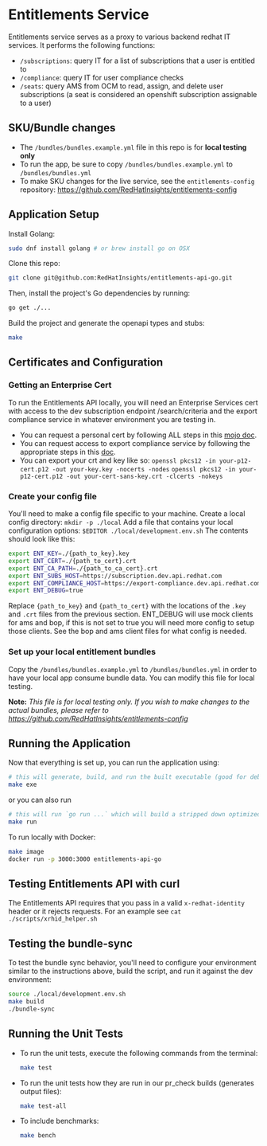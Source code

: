# Entitlements Service

Entitlements service serves as a proxy to various backend redhat IT services. It performs the following functions:
* `/subscriptions`: query IT for a list of subscriptions that a user is entitled to
* `/compliance`: query IT for user compliance checks
* `/seats`: query AMS from OCM to read, assign, and delete user subscriptions (a seat is considered an openshift subscription assignable to a user)

## SKU/Bundle changes
- The `/bundles/bundles.example.yml` file in this repo is for **local testing only**
- To run the app, be sure to copy `/bundles/bundles.example.yml` to `/bundles/bundles.yml`
- To make SKU changes for the live service, see the `entitlements-config` repository: https://github.com/RedHatInsights/entitlements-config

## Application Setup

Install Golang:

```sh
sudo dnf install golang # or brew install go on OSX
```

Clone this repo:

```sh
git clone git@github.com:RedHatInsights/entitlements-api-go.git
```

Then, install the project's Go dependencies by running:

```sh
go get ./...
```

Build the project and generate the openapi types and stubs:

```sh
make
```

## Certificates and Configuration

### Getting an Enterprise Cert

To run the Entitlements API locally, you will need an Enterprise Services cert with access to the dev subscription endpoint /search/criteria and the export compliance service in whatever environment you are testing in.

* You can request a personal cert by following ALL steps in this [mojo doc](https://mojo.redhat.com/docs/DOC-1144091).
* You can request access to export compliance service by following the appropriate steps in this [doc](https://source.redhat.com/groups/public/it-legal-program/legal_restricted_party_screening_solution_wiki/how_to_use_export_compliance_service#jive_content_id_AuthenticationAccess_as_yourself_for_testingdevelopmentCreating_a_certificate).
* You can export your crt and key like so:
    `openssl pkcs12 -in your-p12-cert.p12 -out your-key.key -nocerts -nodes`
    `openssl pkcs12 -in your-p12-cert.p12 -out your-cert-sans-key.crt -clcerts -nokeys`

### Create your config file

You'll need to make a config file specific to your machine.
Create a local config directory: `mkdir -p ./local`
Add a file that contains your local configuration options: `$EDITOR ./local/development.env.sh`
The contents should look like this:

```sh
export ENT_KEY=./{path_to_key}.key
export ENT_CERT=./{path_to_cert}.crt
export ENT_CA_PATH=./{path_to_ca_cert}.crt
export ENT_SUBS_HOST=https://subscription.dev.api.redhat.com
export ENT_COMPLIANCE_HOST=https://export-compliance.dev.api.redhat.com
export ENT_DEBUG=true
```

Replace `{path_to_key}` and `{path_to_cert}` with the locations of the `.key` and `.crt` files from the previous section.
ENT_DEBUG will use mock clients for ams and bop, if this is not set to true you will need more config to setup those clients.
See the bop and ams client files for what config is needed.

### Set up your local entitlement bundles

Copy the `/bundles/bundles.example.yml` to `/bundles/bundles.yml` in order to have your local app consume bundle data. You can modify this file for local testing.

**Note:** _This file is for local testing only. If you wish to make changes to the actual bundles, please refer to https://github.com/RedHatInsights/entitlements-config_

## Running the Application

Now that everything is set up, you can run the application using:

```bash
# this will generate, build, and run the built executable (good for debugging)
make exe
```
or you can also run 
```bash
# this will run `go run ...` which will build a stripped down optimized version of the app
make run 
```

To run locally with Docker:

```bash
make image
docker run -p 3000:3000 entitlements-api-go
```

## Testing Entitlements API with curl

The Entitlements API requires that you pass in a valid `x-redhat-identity` header or it rejects requests.
For an example see `cat ./scripts/xrhid_helper.sh`

## Testing the bundle-sync

To test the bundle sync behavior, you'll need to configure your environment similar to the instructions above, build the script, and run it against the dev environment:

```bash
source ./local/development.env.sh
make build
./bundle-sync
```

## Running the Unit Tests

* To run the unit tests, execute the following commands from the terminal:
    ```bash
    make test
    ```
* To run the unit tests how they are run in our pr_check builds (generates output files):
    ```bash
    make test-all
    ```
* To include benchmarks:
    ```bash
    make bench
    ```
